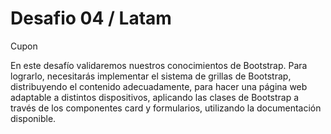 # Desafio 04 / Latam

Cupon

En este desafío validaremos nuestros conocimientos de Bootstrap. Para lograrlo,
necesitarás implementar el sistema de grillas de Bootstrap, distribuyendo el contenido
adecuadamente, para hacer una página web adaptable a distintos dispositivos, aplicando las
clases de Bootstrap a través de los componentes card y formularios, utilizando la
documentación disponible.


